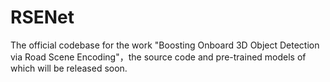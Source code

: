 # RSENet

The official codebase for the work "Boosting Onboard 3D Object Detection via Road Scene Encoding"，the source code and pre-trained models of which will be released soon.
